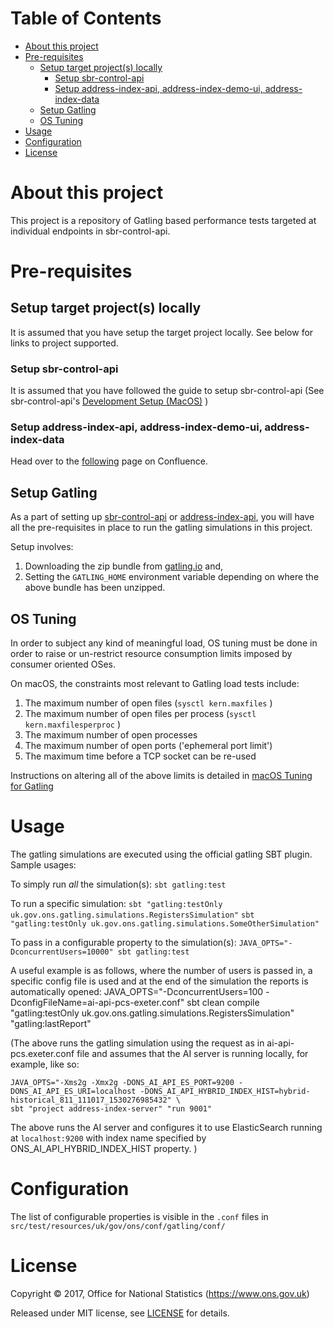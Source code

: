 Table of Contents
=================

   * [About this project](#about-this-project)
   * [Pre-requisites](#pre-requisites)
      * [Setup target project(s) locally](#setup-target-projects-locally)
         * [Setup sbr-control-api](#setup-sbr-control-api)
         * [Setup address-index-api, address-index-demo-ui, address-index-data](#setup-address-index-api-address-index-demo-ui-address-index-data)
      * [Setup Gatling](#setup-gatling)
      * [OS Tuning](#os-tuning)
   * [Usage](#usage)
   * [Configuration](#configuration)
   * [License](#license)

# About this project
This project is a repository of Gatling based performance tests targeted at individual endpoints in sbr-control-api.

# Pre-requisites

## Setup target project(s) locally
It is assumed that you have setup the target project locally. See below for links to project supported.

### Setup sbr-control-api
It is assumed that you have followed the guide to setup sbr-control-api (See sbr-control-api's [Development Setup (MacOS)](https://github.com/ONSdigital/sbr-control-api#development-setup-macos) )

### Setup address-index-api, address-index-demo-ui, address-index-data
Head over to the [following](https://collaborate2.ons.gov.uk/confluence/display/RAI/Setting+up+Address+Index+Server+and+UI+with+local+ElasticSearch) page on Confluence.

## Setup Gatling
As a part of setting up [sbr-control-api](#setup-sbr-control-api) or [address-index-api](#setup-address-index-api-address-index-demo-ui-address-index-data), you will have all the pre-requisites in place to run the gatling simulations in this project.

Setup involves:

1. Downloading the zip bundle from [gatling.io](https://gatling.io/download/) and,
2. Setting the `GATLING_HOME` environment variable depending on where the above bundle has been unzipped.

## OS Tuning
In order to subject any kind of meaningful load, OS tuning must be done in order to raise or un-restrict resource consumption limits imposed by consumer oriented OSes.

On macOS, the constraints most relevant to Gatling load tests include:

1. The maximum number of open files (`sysctl kern.maxfiles` )
2. The maximum number of open files per process (`sysctl kern.maxfilesperproc` )
3. The maximum number of open processes
4. The maximum number of open ports ('ephemeral port limit')
5. The maximum time before a TCP socket can be re-used

Instructions on altering all of the above limits is detailed in [macOS Tuning for Gatling](macOS%20Tuning%20for%20Gatling.md)


# Usage

The gatling simulations are executed using the official gatling SBT plugin. Sample usages:

To simply run *all* the simulation(s):
`sbt gatling:test`

To run a specific simulation:
`sbt "gatling:testOnly uk.gov.ons.gatling.simulations.RegistersSimulation"`
`sbt "gatling:testOnly uk.gov.ons.gatling.simulations.SomeOtherSimulation"`

To pass in a configurable property to the simulation(s):
`JAVA_OPTS="-DconcurrentUsers=10000" sbt gatling:test`

A useful example is as follows, where the number of users is passed in, a specific config file is used and at the end of the simulation the reports is automatically opened:
JAVA_OPTS="-DconcurrentUsers=100 -DconfigFileName=ai-api-pcs-exeter.conf" sbt clean compile "gatling:testOnly uk.gov.ons.gatling.simulations.RegistersSimulation" "gatling:lastReport"

(The above runs the gatling simulation using the request as in ai-api-pcs.exeter.conf file and assumes that the AI server is running locally, for example, like so:

```shell
JAVA_OPTS="-Xms2g -Xmx2g -DONS_AI_API_ES_PORT=9200 -DONS_AI_API_ES_URI=localhost -DONS_AI_API_HYBRID_INDEX_HIST=hybrid-historical_811_111017_1530276985432" \
sbt "project address-index-server" "run 9001"
```

The above runs the AI server and configures it to use ElasticSearch running at `localhost:9200` with index name specified by   ONS_AI_API_HYBRID_INDEX_HIST property.
)


# Configuration

The list of configurable properties is visible in the `.conf` files in `src/test/resources/uk/gov/ons/conf/gatling/conf/`

# License

Copyright © 2017, Office for National Statistics (https://www.ons.gov.uk)

Released under MIT license, see [LICENSE](LICENSE) for details.
